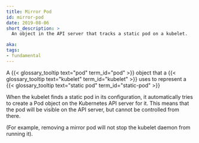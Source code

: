 ```yaml
---
title: Mirror Pod
id: mirror-pod
date: 2019-08-06
short_description: >
  An object in the API server that tracks a static pod on a kubelet.

aka: 
tags:
- fundamental
---
```

A {{< glossary_tooltip text="pod" term_id="pod" >}} object that a {{< glossary_tooltip text="kubelet" term_id="kubelet" >}} uses
to represent a {{< glossary_tooltip text="static pod" term_id="static-pod" >}}

<!--more--> 

When the kubelet finds a static pod in its configuration, it automatically tries to
create a Pod object on the Kubernetes API server for it. This means that the pod
will be visible on the API server, but cannot be controlled from there.

(For example, removing a mirror pod will not stop the kubelet daemon from running it).
